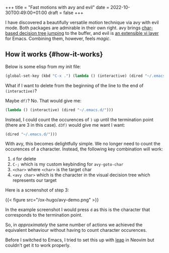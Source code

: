 +++
title = "Fast motions with avy and evil"
date = 2022-10-30T00:49:00+01:00
draft = false
+++

I have discovered a beautifully versatile motion technique via avy with evil mode. Both packages are admirable in their own right. avy brings [char-based decision tree jumping](https://github.com/abo-abo/avy) to the buffer, and evil is [an extensible vi layer](https://github.com/emacs-evil/evil) for Emacs. Combining them, however, feels _magic_.


## How it works {#how-it-works}

Below is some elisp from my init file:

```lisp
(global-set-key (kbd "C-x .") (lambda () (interactive) (dired "~/.emacs.d/")))
```

What if I want to delete from the beginning of the line to the end of `(interactive)`?

Maybe `df)`? No. That would give me:

```lisp
(lambda () (interactive) (dired "~/.emacs.d/")))
```

Instead, I could count the occurences of `)` up until the termination point (there are 3 in this case). `d3f)` would give me want I want:

```lisp
(dired "~/.emacs.d/")))
```

With avy, this becomes delightfully simple. We no longer need to count the occurences of a character. Instead, the following key combination will work:

1.  `d` for delete
2.  `C-;` which is my custom keybinding for `avy-goto-char`
3.  `<char>` where `<char>` is the target char
4.  `<avy char>` which is the character in the visual decision tree which represents our target

Here is a screenshot of step 3:

{{< figure src="/ox-hugo/avy-demo.png" >}}

In the example screenshot I would press `d` as this is the character that corresponds to the termination point.

So, in _approximately_ the same number of actions we achieved the equivalent behaviour without having to count character occurences.

Before I switched to Emacs, I tried to set this up with [leap](https://github.com/ggandor/leap.nvim) in Neovim but couldn't get it to work properly.
